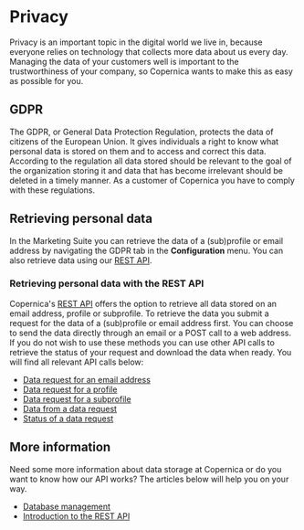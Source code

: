 # Privacy

Privacy is an important topic in the digital world we live in, because 
everyone relies on technology that collects more data about us every day. 
Managing the data of your customers well is important to the trustworthiness 
of your company, so Copernica wants to make this as easy as possible for you.

## GDPR

The GDPR, or General Data Protection Regulation, protects the data of citizens 
of the European Union. It gives individuals a right to know what personal 
data is stored on them and to access and correct this data. According to the 
regulation all data stored should be relevant to the goal of the organization 
storing it and data that has become irrelevant should be deleted in a timely 
manner. As a customer of Copernica you have to comply with these regulations.

## Retrieving personal data

In the Marketing Suite you can retrieve the data of a (sub)profile or 
email address by navigating the GDPR tab in the **Configuration** menu. 
You can also retrieve data using our [REST API](./restv2/rest-api).

### Retrieving personal data with the REST API

Copernica's [REST API](./restv2/rest-api) offers the option to retrieve all data 
stored on an email address, profile or subprofile. To retrieve the data 
you submit a request for the data of a (sub)profile or email address first. 
You can choose to send the data directly through an email or a POST call 
to a web address. If you do not wish to use these methods you can use 
other API calls to retrieve the status of your request and download the 
data when ready. You will find all relevant API calls below:

* [Data request for an email address](./restv2/rest-post-email-datarequest)
* [Data request for a profile](./restv2/rest-post-profile-datarequest)
* [Data request for a subprofile](./restv2/rest-post-subprofile-datarequest)
* [Data from a data request](./restv2/rest-get-datarequest-data)
* [Status of a data request](./restv2/rest-get-datarequest-status)

## More information

Need some more information about data storage at Copernica or do you want 
to know how our API works? The articles below will help you on your way.

* [Database management](./database-introduction)
* [Introduction to the REST API](./restv2/rest-introduction)
